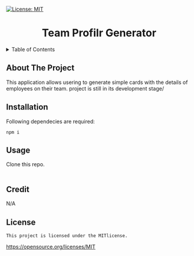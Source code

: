  [![License: MIT](https://img.shields.io/badge/License-MIT-yellow.svg)](https://opensource.org/licenses/MIT)

<h1 align="center">Team Profilr Generator</h1>

<details>
  <summary>Table of Contents</summary>
  <ol>
    <li>
        <a href="#about-the-project">About The Project</a>
      <ul>
        <li><a href="#installation">Installation</a></li>
      </ul>
    </li>
    <li><a href="#usage">Usage</a></li>
    <li><a href="#credit">Credit</a></li>
    <li><a href="#license">License</a></li>
  </ol>
</details>

## About The Project
This application allows usering to generate simple cards with the details of employees on their team. 
project is still in its development stage/

## Installation
Following dependecies are required:
```
npm i
```

## Usage
Clone this repo.
<br>
<br>



## Credit
N/A

## License
    
    This project is licensed under the MITlicense.
https://opensource.org/licenses/MIT
